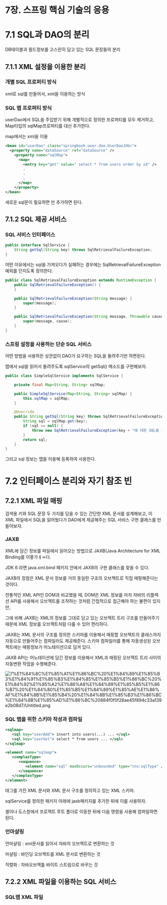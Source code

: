 # 7장. 스프링 핵심 기술의 응용

# 7.1 SQL과 DAO의 분리

DB테이블과 필드정보를 고스란히 담고 있는 SQL 문장들의 분리

## 7.1.1 XML 설정을 이용한 분리

### 개별 SQL 프로퍼티 방식

xml로 sql를 만들어서, xml을 이용하는 방식 

### SQL 맵 프로퍼티 방식

userDao에서 SQL을 주입받기 위해 개별적으로 정의한 프로퍼티를 모두 제거하고, Map타입의 sqlMap프로퍼티를 대신 추가한다.

map에서는 xml을 이용

```xml
<bean id="userDao" class="springbook.user.dao.UserDaoJdbc">
  <property name="dataSource" ref="dataSource" />
    <property name="sqlMap">
      <map>
        <entry key="get" value=" select * from users order by id" />
        .
        .
        .
      </map>
    </property>
</bean>
```

새로운 sql문이 필요하면 <entry>만 추가하면 된다.

## 7.1.2 SQL 제공 서비스

### SQL 서비스 인터페이스

```java
public interface SqlService {
    String getSql(String key) throws SqlRetrievalFailureException;
}
```

어떤 이유에서는 sql을 가져오다가 실패하는 경우에는 SqlRetrievalFailureException 예외를 던지도록 정의한다.

```java
public class SqlRetrievalFailureException extends RuntimeException {
    public SqlRetrievalFailureException() {
    }

    public SqlRetrievalFailureException(String message) {
        super(message);
    }

    public SqlRetrievalFailureException(String message, Throwable cause) {
        super(message, cause);
    }
}
```

### 스프링 설정을 사용하는 단순 SQL 서비스

어떤 방법을 사용하든 상관없이 DAO가 요구하는 SQL을 돌려주기만 하면된다.

맵에서 sql을 읽어서 돌려주도록 sqlService의 getSql() 메소드를 구현해보자.

```java
public class SimpleSqlService implements SqlService {

    private final Map<String, String> sqlMap;

    public SimpleSqlService(Map<String, String> sqlMap) {
        this.sqlMap = sqlMap;
    }

    @Override
    public String getSql(String key) throws SqlRetrievalFailureException {
        String sql = sqlMap.get(key);
        if (sql == null) {
            throw new SqlRetrievalFailureException(key + "에 대한 SQL을 찾을수 없습니다");
        }
        return sql;
    }
}
```

그리고 sql 정보는 맵을 이용해 등록하여 사용한다.

# 7.2 인터페이스 분리와 자기 참조 빈

## 7.2.1 XML 파일 매핑

검색용 키와 SQL 문장 두 가지를 담을 수 있는 간단한 XML 문서를 설계해보고, 이 XML 파일에서 SQL을 읽어뒀다가 DAO에게 제공해주는 SQL 서비스 구현 클래스를 만들어보자.

### JAXB

XML에 담긴 정보를 파일에서 읽어오는 방법으로 JAXB(Java Architecture for XML Binding를 이욯가ㅔㅆ다.

JDK 6 라면 java.xml.bind 패키지 안에서 JAXB의 구현 클래스를 찾을 수 있다. 

JAXB의 장점은 XML 문서 정보를 거의 동일한 구조의 오브젝트로 직접 매핑해준다는 것이다.

전통적인 XML API인 DOM과 비교했을 때, DOM은 XML 정보를 마치 자바의 리플렉션 API를 사용해서 오브젝트를 조작하는 것처럼 간접적으로 접근해야 하는 불편이 있지만,

그에 비해 JAXB는 XML의 정보를 그대로 담고 있는 오브젝트 트리 구조를 만들어주기 때문에 XML 정보를 오브젝트처럼 다룰 수 있어 편리하다.

JAXB는 XML 문서의 구조를 정의한 스키마를 이용해서 매핑할 오브젝트의 클래스까지 자동으로 만들어주는 컴파일러도 제공해준다. 스키마 컴파일러를 통해 자동생성된 오브젝트에는 매핑정보가 어노테이션으로 담겨 있다.

JAXB API는 어노테이션에 담긴 정보를 이용해서 XML과 매핑된 오브젝트 트리 사이의 자동변환 작업을 수행해준다.

![7%E1%84%8C%E1%85%A1%E1%86%BC%20%E1%84%89%E1%85%B3%E1%84%91%E1%85%B3%E1%84%85%E1%85%B5%E1%86%BC%20%E1%84%92%E1%85%A2%E1%86%A8%E1%84%89%E1%85%B5%E1%86%B7%20%E1%84%80%E1%85%B5%E1%84%89%E1%85%AE%E1%86%AF%E1%84%8B%E1%85%B4%20%E1%84%8B%E1%85%B3%E1%86%BC%E1%84%8B%E1%85%AD%E1%86%BC%20884f0f0f28ae45f894c33a139e2b08d7/Untitled.png](7%E1%84%8C%E1%85%A1%E1%86%BC%20%E1%84%89%E1%85%B3%E1%84%91%E1%85%B3%E1%84%85%E1%85%B5%E1%86%BC%20%E1%84%92%E1%85%A2%E1%86%A8%E1%84%89%E1%85%B5%E1%86%B7%20%E1%84%80%E1%85%B5%E1%84%89%E1%85%AE%E1%86%AF%E1%84%8B%E1%85%B4%20%E1%84%8B%E1%85%B3%E1%86%BC%E1%84%8B%E1%85%AD%E1%86%BC%20884f0f0f28ae45f894c33a139e2b08d7/Untitled.png)

### SQL 맵을 위한 스키마 작성과 컴파일

```xml
<sqlmap>
   <sql key="userAdd"> insert into users(...) ... </sql>
   <sql key="userGet"> select * from users ... </sql>
</sqlmap>
```

```xml
<element name="sqlmap">
   <complexType>
      <sequence>
         <element name="sql" maxOccurs="unbounded" type="tns:sqlType" />
      </sequence>
   </complexType>
</element>
```

<sql> 태그를 가진 XML 문서와 XML 문서 구조를 정의하고 있는 XML 스키마.

sqlService를 정의한 패키지 아래에 jaxb패키지를 추가한 뒤에 이를 사용하자.

셸이나 도스창에서 프로젝트 루트 폴더로 이동한 뒤에 다음 명령을 사용해 컴파일하면 된다.

### 언마샬링

언마샬링 : xml문서를 읽어서 자바의 오브젝트로 변환하는 것

마샬링 : 바인딩 오브젝트를 XML 문서로 변환하는 것

직렬화 : 자바오브젝틀 바이트 스트림으로 바꾸는 것

## 7.2.2 XML 파일을 이용하는 SQL 서비스

### SQL맵 XML 파일
